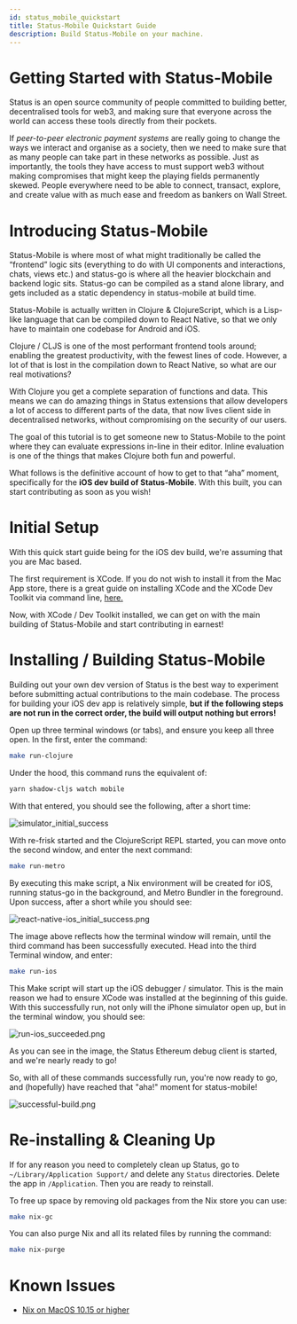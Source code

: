 ```yaml
---
id: status_mobile_quickstart
title: Status-Mobile Quickstart Guide
description: Build Status-Mobile on your machine.
---
```


Getting Started with Status-Mobile
==================================

Status is an open source community of people committed to building better, decentralised tools for web3, and making sure that everyone across the world can access these tools directly from their pockets.

If *peer-to-peer electronic payment systems* are really going to change the ways we interact and organise as a society, then we need to make sure that as many people can take part in these networks as possible. Just as importantly, the tools they have  access to must support web3 without making compromises that might keep the playing fields permanently skewed.  People everywhere need to be able to connect, transact, explore, and create value with as much ease and freedom as bankers on Wall Street.

# Introducing Status-Mobile

Status-Mobile is where most of what might traditionally be called the “frontend” logic sits (everything to do with UI components and interactions, chats, views etc.) and status-go is where all the heavier blockchain and backend logic sits. Status-go can be compiled as a stand alone library, and gets included as a static dependency in status-mobile at build time.

Status-Mobile is actually written in Clojure &amp; ClojureScript, which is a Lisp-like language that can be compiled down to React Native, so that we only have to maintain one codebase for Android and iOS.

Clojure / CLJS is one of the most performant frontend tools around; enabling the greatest productivity, with the fewest lines of code. However, a lot of that is lost in the compilation down to React Native, so what are our real motivations?

With Clojure you get a complete separation of functions and data. This means we can do amazing things in Status extensions that allow developers a lot of access to different parts of the data, that now lives client side in decentralised networks, without compromising on the security of our users.

The goal of this tutorial is to get someone new to Status-Mobile to the point where they can evaluate expressions in-line in their editor. Inline evaluation is one of the things that makes Clojure both fun and powerful.

What follows is the definitive account of how to get to that “aha” moment, specifically for the **iOS dev build of Status-Mobile**.  With this built, you can start contributing as soon as you wish!

# Initial Setup

With this quick start guide being for the iOS dev build, we're assuming that you are Mac based.

The first requirement is XCode.  If you do not wish to install it from the Mac App store, there is a great guide on installing XCode and the XCode Dev Toolkit via command line, [here.](https://www.moncefbelyamani.com/how-to-install-xcode-homebrew-git-rvm-ruby-on-mac/)

Now, with XCode / Dev Toolkit installed, we can get on with the main building of Status-Mobile and start contributing in earnest!

# Installing / Building Status-Mobile

Building out your own dev version of Status is the best way to experiment before submitting actual contributions to the main codebase.  The process for building your iOS dev app is relatively simple, **but if the following steps are not run in the correct order, the build will output nothing but errors!**

Open up three terminal windows (or tabs), and ensure you keep all three open.  In the first, enter the command:

```bash
make run-clojure
```

Under the hood, this command runs the equivalent of:

```bash
yarn shadow-cljs watch mobile
```

With that entered, you should see the following, after a short time:

![simulator_initial_success](/technical/build_status/img/make_run_clojure.png)

With re-frisk started and the ClojureScript REPL started, you can move onto the second window, and enter the next command:

```bash
make run-metro
```

By executing this make script, a Nix environment will be created for iOS, running status-go in the background, and Metro Bundler in the foreground.  Upon success, after a short while you should see:

![react-native-ios_initial_success.png](/technical/build_status/img/make_run_metro.png)

The image above reflects how the terminal window will remain, until the third command has been successfully executed.  Head into the third Terminal window, and enter: 
 
```bash
make run-ios
```

This Make script will start up the iOS debugger / simulator.  This is the main reason we had to ensure XCode was installed at the beginning of this guide.  With this successfully run, not only will the iPhone simulator open up, but in the terminal window, you should see:

![run-ios_succeeded.png](/technical/build_status/img/make_run_ios.png)

As you can see in the image, the Status Ethereum debug client is started, and we're nearly ready to go!

So, with all of these commands successfully run, you're now ready to go, and (hopefully) have reached that "aha!" moment for status-mobile!

![successful-build.png](/technical/build_status/img/successful-build.png)

# Re-installing & Cleaning Up

If for any reason you need to completely clean up Status, go to `~/Library/Application Support/` and delete any `Status` directories. Delete the app in `/Application`. Then you are ready to reinstall.

To free up space by removing old packages from the Nix store you can use:
```bash
make nix-gc
```
You can also purge Nix and all its related files by running the command:
```bash
make nix-purge
```

# Known Issues

- [Nix on MacOS 10.15 or higher](https://github.com/status-im/status-mobile/blob/develop/nix/README.md#macos-1015-catalina)
